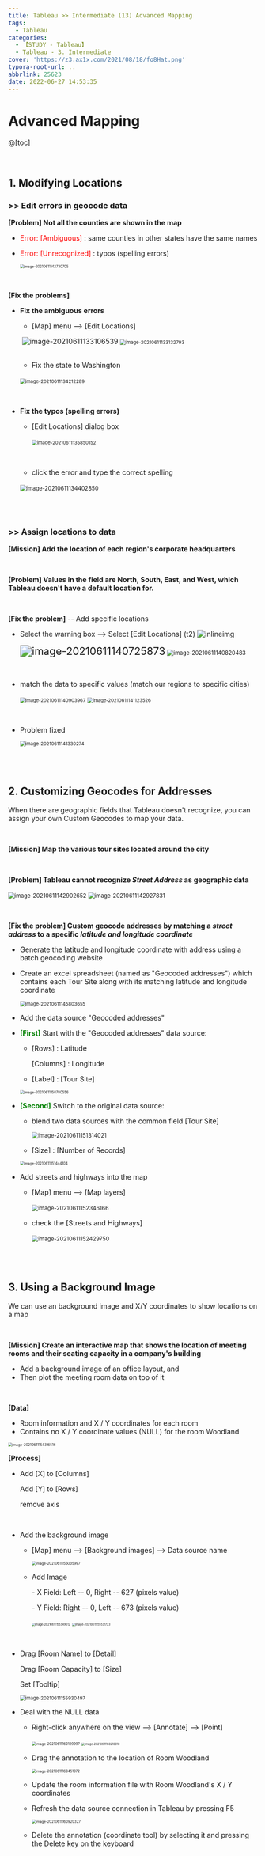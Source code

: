 ```yaml
---
title: Tableau >> Intermediate (13) Advanced Mapping
tags:
  - Tableau
categories:
  - 【STUDY - Tableau】
  - Tableau - 3. Intermediate
cover: 'https://z3.ax1x.com/2021/08/18/fo8Hat.png'
typora-root-url: ..
abbrlink: 25623
date: 2022-06-27 14:53:35
---
```


# Advanced Mapping

@[toc]

<br />

## **1. Modifying Locations**

### \>> Edit errors in geocode data

**[Problem] Not all the counties are shown in the map**

* <font color = 'red'>Error: [Ambiguous]</font> : same counties in other states have the same names

* <font color = 'red'>Error: [Unrecognized]</font> : typos (spelling errors)

  <img src="/images/S-Tableau-Intermediate-13-Advanced-Mapping/image-20210611142730705.png" alt="image-20210611142730705" style="zoom: 50%;" /> 

<br />

**[Fix the problems]**

* **Fix the ambiguous errors**

  * [Map] menu --> [Edit Locations]

  ​				![image-20210611133106539](/images/S-Tableau-Intermediate-13-Advanced-Mapping/image-20210611133106539.png) 	<img class = "inline-img"  src="/images/S-Tableau-Intermediate-13-Advanced-Mapping/image-20210611133132793-16563139674001.png" alt="image-20210611133132793" style="zoom:67%;" />

  <br />

  * Fix the state to Washington

  ​								<img src="/images/S-Tableau-Intermediate-13-Advanced-Mapping/image-20210611134212289.png" alt="image-20210611134212289" style="zoom:67%;" /> 

  <br />

* **Fix the typos (spelling errors)**

  * [Edit Locations] dialog box

    ​						<img src="/images/S-Tableau-Intermediate-13-Advanced-Mapping/image-20210611135850152.png" alt="image-20210611135850152" style="zoom:67%;" /> 

    <br />

  * click the error and type the correct spelling

  ​								<img src="/images/S-Tableau-Intermediate-13-Advanced-Mapping/image-20210611134402850.png" alt="image-20210611134402850" style="zoom: 80%;" /> 

<br />

<br />

### \>> Assign locations to data

**[Mission] Add the location of each region's corporate headquarters**

<br />

**[Problem] Values in the field are North, South, East, and West, which Tableau doesn't have a default location for.**

<br />

**[Fix the problem]** -- Add specific locations

* Select the warning box --> Select [Edit Locations] (t2) ![inlineimg](https://media-exp1.licdn.com/dms/image/C510BAQFbCrkwEIWy0A/company-logo_200_200/0/1550557047643?e=2147483647&v=beta&t=cYVo8-n7OQFad8yvnBRkJEOUmAHEPcatwZDULza1Zjs)

  <img src="/images/S-Tableau-Intermediate-13-Advanced-Mapping/image-20210611140725873.png" alt="image-20210611140725873" style="zoom:150%;" /> <img class = "inline-img" src="/images/S-Tableau-Intermediate-13-Advanced-Mapping/image-20210611140820483-16563139806243.png" alt="image-20210611140820483" style="zoom:80%;" />

  <br />

* match the data to specific values (match our regions to specific cities)

  <img src="/images/S-Tableau-Intermediate-13-Advanced-Mapping/image-20210611140903967.png" alt="image-20210611140903967" style="zoom: 67%;" />	<img src="/images/S-Tableau-Intermediate-13-Advanced-Mapping/image-20210611141123526-16563139852945.png" alt="image-20210611141123526" style="zoom: 67%;" />

  <br />

* Problem fixed

  <img src="/images/S-Tableau-Intermediate-13-Advanced-Mapping/image-20210611141330274.png" alt="image-20210611141330274" style="zoom: 67%;" /> 

<br />

<br />

## **2. Customizing Geocodes for Addresses**

When there are geographic fields that Tableau doesn't recognize, you can assign your own Custom Geocodes to map your data.

<br />

**[Mission] Map the various tour sites located around the city**

<br />

**[Problem] Tableau cannot recognize *Street Address* as geographic data** 

​																<img src="/images/S-Tableau-Intermediate-13-Advanced-Mapping/image-20210611142902652.png" alt="image-20210611142902652" style="zoom:80%;" />		<img src="/images/S-Tableau-Intermediate-13-Advanced-Mapping/image-20210611142927831-16563139932607.png" alt="image-20210611142927831" style="zoom:80%;" />

<br />

**[Fix the problem] Custom geocode addresses by matching a *street address* to a specific *latitude and longitude coordinate***

* Generate the latitude and longitude coordinate with address using a batch geocoding website

* Create an excel spreadsheet (named as "Geocoded addresses") which contains each Tour Site along with its matching latitude and longitude coordinate

  <img src="/images/S-Tableau-Intermediate-13-Advanced-Mapping/image-20210611145803655.png" alt="image-20210611145803655" style="zoom:67%;" />

* Add the data source "Geocoded addresses"

* **<font color = 'green'>[First]</font>** Start with the "Geocoded addresses" data source:

  * [Rows] : Latitude

    [Columns] : Longitude

  * [Label] : [Tour Site]

  <img src="/images/S-Tableau-Intermediate-13-Advanced-Mapping/image-20210611150700556.png" alt="image-20210611150700556" style="zoom:50%;" />

  <br />

* **<font color = 'green'>[Second]</font>** Switch to the original data source:

  * blend two data sources with the common field [Tour Site]

    <img src="/images/S-Tableau-Intermediate-13-Advanced-Mapping/image-20210611151314021.png" alt="image-20210611151314021" style="zoom:80%;" />

  * [Size] : [Number of Records]

  <img src="/images/S-Tableau-Intermediate-13-Advanced-Mapping/image-20210611151444104.png" alt="image-20210611151444104" style="zoom:50%;" />

  <br />

* Add streets and highways into the map

  * [Map] menu --> [Map layers]

    ​			<img src="/images/S-Tableau-Intermediate-13-Advanced-Mapping/image-20210611152346166.png" alt="image-20210611152346166" style="zoom:80%;" /> 

  * check the [Streets and Highways]

    ​			<img src="/images/S-Tableau-Intermediate-13-Advanced-Mapping/image-20210611152429750.png" alt="image-20210611152429750" style="zoom:80%;" /> 

<br />

<br />

## **3. Using a Background Image**

We can use an background image and X/Y coordinates to show locations  on a map

<br />

**[Mission] Create an interactive map that shows the location of meeting rooms and their seating capacity in a company's building**

* Add a background image of an office layout, and 
* Then plot the meeting room data on top of it

<br />

**[Data]**

* Room information and X / Y coordinates for each room
* Contains no X / Y coordinate values (NULL) for the room Woodland

<img src="/images/S-Tableau-Intermediate-13-Advanced-Mapping/image-20210611154316516.png" alt="image-20210611154316516" style="zoom: 50%;" />

<br />

**[Process]**

* Add [X] to [Columns]

  Add [Y] to [Rows]

  remove axis

  <br />

* Add the background image

  * [Map] menu --> [Background images] --> Data source name

    <img src="/images/S-Tableau-Intermediate-13-Advanced-Mapping/image-20210611155035997.png" alt="image-20210611155035997" style="zoom: 50%;" />

  * Add Image

    \- X Field:  Left -- 0, Right -- 627 (pixels value) 

    \- Y Field:  Right -- 0, Left -- 673 (pixels value)

     <img src="/images/S-Tableau-Intermediate-13-Advanced-Mapping/image-20210611155349612-16563141127019.png" alt="image-20210611155349612" style="zoom:40%;" />	<img src="/images/S-Tableau-Intermediate-13-Advanced-Mapping/image-20210611155531723.png" alt="image-20210611155531723" style="zoom:40%;" />

  <br />

* Drag [Room Name] to [Detail]

  Drag [Room Capacity] to [Size]

  Set [Tooltip]

  <img src="/images/S-Tableau-Intermediate-13-Advanced-Mapping/image-20210611155930497.png" alt="image-20210611155930497" style="zoom: 67%;" />

* Deal with the NULL data

  * Right-click anywhere on the view --> [Annotate] --> [Point]

    ​	<img src="/images/S-Tableau-Intermediate-13-Advanced-Mapping/image-20210611160129997.png" alt="image-20210611160129997" style="zoom: 50%;" />	<img src="/images/S-Tableau-Intermediate-13-Advanced-Mapping/image-20210611160210010-165631413185611.png" alt="image-20210611160210010" style="zoom:40%;" />

  * Drag the annotation to the location of Room Woodland

    <img src="/images/S-Tableau-Intermediate-13-Advanced-Mapping/image-20210611160451072.png" alt="image-20210611160451072" style="zoom:50%;" />

    <br />

    

  * Update the room information file with Room Woodland's X / Y coordinates

  * Refresh the data source connection in Tableau by pressing F5

    <img src="/images/S-Tableau-Intermediate-13-Advanced-Mapping/image-20210611160920327.png" alt="image-20210611160920327" style="zoom:50%;" />

    <br />

  * Delete the annotation (coordinate tool) by selecting it and pressing the Delete key on the keyboard 

<br />

<br />
